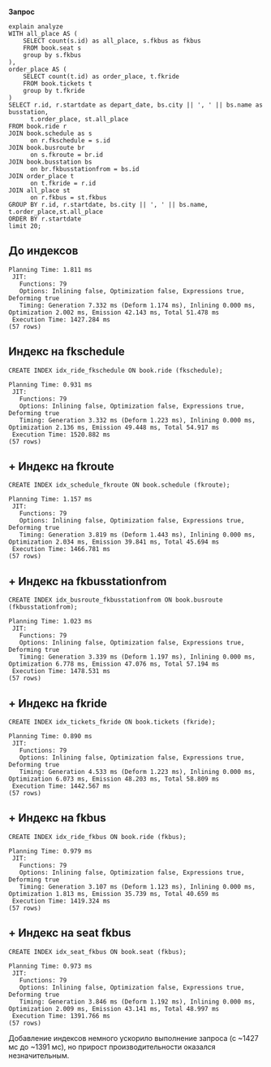 **Запрос** 
```
explain analyze
WITH all_place AS (
    SELECT count(s.id) as all_place, s.fkbus as fkbus
    FROM book.seat s
    group by s.fkbus
),
order_place AS (
    SELECT count(t.id) as order_place, t.fkride
    FROM book.tickets t
    group by t.fkride
)
SELECT r.id, r.startdate as depart_date, bs.city || ', ' || bs.name as busstation,  
      t.order_place, st.all_place
FROM book.ride r
JOIN book.schedule as s
      on r.fkschedule = s.id
JOIN book.busroute br
      on s.fkroute = br.id
JOIN book.busstation bs
      on br.fkbusstationfrom = bs.id
JOIN order_place t
      on t.fkride = r.id
JOIN all_place st
      on r.fkbus = st.fkbus
GROUP BY r.id, r.startdate, bs.city || ', ' || bs.name, t.order_place,st.all_place
ORDER BY r.startdate
limit 20;
```
## До индексов
```
Planning Time: 1.811 ms
 JIT:
   Functions: 79
   Options: Inlining false, Optimization false, Expressions true, Deforming true
   Timing: Generation 7.332 ms (Deform 1.174 ms), Inlining 0.000 ms, Optimization 2.002 ms, Emission 42.143 ms, Total 51.478 ms
 Execution Time: 1427.284 ms
(57 rows)
```
## Индекс на fkschedule
`CREATE INDEX idx_ride_fkschedule ON book.ride (fkschedule);`
```
Planning Time: 0.931 ms
 JIT:
   Functions: 79
   Options: Inlining false, Optimization false, Expressions true, Deforming true
   Timing: Generation 3.332 ms (Deform 1.223 ms), Inlining 0.000 ms, Optimization 2.136 ms, Emission 49.448 ms, Total 54.917 ms
 Execution Time: 1520.882 ms
(57 rows)
```
## + Индекс на fkroute
`CREATE INDEX idx_schedule_fkroute ON book.schedule (fkroute);`
```
Planning Time: 1.157 ms
 JIT:
   Functions: 79
   Options: Inlining false, Optimization false, Expressions true, Deforming true
   Timing: Generation 3.819 ms (Deform 1.443 ms), Inlining 0.000 ms, Optimization 2.034 ms, Emission 39.841 ms, Total 45.694 ms
 Execution Time: 1466.781 ms
(57 rows)
```
## + Индекс на fkbusstationfrom
`CREATE INDEX idx_busroute_fkbusstationfrom ON book.busroute (fkbusstationfrom);`
```
Planning Time: 1.023 ms
 JIT:
   Functions: 79
   Options: Inlining false, Optimization false, Expressions true, Deforming true
   Timing: Generation 3.339 ms (Deform 1.197 ms), Inlining 0.000 ms, Optimization 6.778 ms, Emission 47.076 ms, Total 57.194 ms
 Execution Time: 1478.531 ms
(57 rows)
```
## + Индекс на fkride
`CREATE INDEX idx_tickets_fkride ON book.tickets (fkride);`
```
Planning Time: 0.890 ms
 JIT:
   Functions: 79
   Options: Inlining false, Optimization false, Expressions true, Deforming true
   Timing: Generation 4.533 ms (Deform 1.223 ms), Inlining 0.000 ms, Optimization 6.073 ms, Emission 48.203 ms, Total 58.809 ms
 Execution Time: 1442.567 ms
(57 rows)
```
## + Индекс на fkbus
`CREATE INDEX idx_ride_fkbus ON book.ride (fkbus);`
```
Planning Time: 0.979 ms
 JIT:
   Functions: 79
   Options: Inlining false, Optimization false, Expressions true, Deforming true
   Timing: Generation 3.107 ms (Deform 1.123 ms), Inlining 0.000 ms, Optimization 1.813 ms, Emission 35.739 ms, Total 40.659 ms
 Execution Time: 1419.324 ms
(57 rows)
```
## + Индекс на seat fkbus
`CREATE INDEX idx_seat_fkbus ON book.seat (fkbus);`
```
Planning Time: 0.973 ms
 JIT:
   Functions: 79
   Options: Inlining false, Optimization false, Expressions true, Deforming true
   Timing: Generation 3.846 ms (Deform 1.192 ms), Inlining 0.000 ms, Optimization 2.009 ms, Emission 43.141 ms, Total 48.997 ms
 Execution Time: 1391.766 ms
(57 rows)
```

Добавление индексов немного ускорило выполнение запроса (с ~1427 мс до ~1391 мс), но прирост производительности оказался незначительным.

